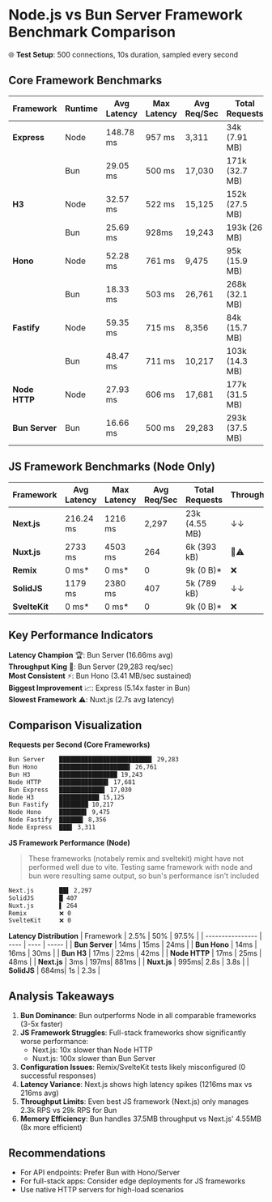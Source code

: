 # Node.js vs Bun Server Framework Benchmark Comparison

🌐 **Test Setup**: 500 connections, 10s duration, sampled every second

## Core Framework Benchmarks

| Framework      | Runtime | Avg Latency | Max Latency | Avg Req/Sec | Total Requests | Throughput |
| -------------- | ------- | ----------- | ----------- | ----------- | -------------- | ---------- |
| **Express**    | Node    | 148.78 ms   | 957 ms      | 3,311       | 34k (7.91 MB)  | ↓🐢        |
|                | Bun     | 29.05 ms    | 500 ms      | 17,030      | 171k (32.7 MB) | 🚀🔥       |
| **H3**         | Node    | 32.57 ms    | 522 ms      | 15,125      | 152k (27.5 MB) | ↑          |
|                | Bun     | 25.69 ms    | 928ms       | 19,243      | 193k (26 MB)   | ↑↑         |
| **Hono**       | Node    | 52.28 ms    | 761 ms      | 9,475       | 95k (15.9 MB)  | ↑↑         |
|                | Bun     | 18.33 ms    | 503 ms      | 26,761      | 268k (32.1 MB) | 🚀🚀       |
| **Fastify**    | Node    | 59.35 ms    | 715 ms      | 8,356       | 84k (15.7 MB)  | ↑          |
|                | Bun     | 48.47 ms    | 711 ms      | 10,217      | 103k (14.3 MB) | ↑↑         |
| **Node HTTP**  | Node    | 27.93 ms    | 606 ms      | 17,681      | 177k (31.5 MB) | 🚀         |
| **Bun Server** | Bun     | 16.66 ms    | 500 ms      | 29,283      | 293k (37.5 MB) | 🚀⚡       |

## JS Framework Benchmarks (Node Only)

| Framework     | Avg Latency | Max Latency | Avg Req/Sec | Total Requests | Throughput | Notes          |
| ------------- | ----------- | ----------- | ----------- | -------------- | ---------- | -------------- |
| **Next.js**   | 216.24 ms   | 1216 ms     | 2,297       | 23k (4.55 MB)  | ↓↓         | High variance  |
| **Nuxt.js**   | 2733 ms     | 4503 ms     | 264         | 6k (393 kB)    | 🐢⚠️       | Severe latency |
| **Remix**     | 0 ms\*      | 0 ms\*      | 0           | 9k (0 B)\*     | ❌         | Configuration? |
| **SolidJS**   | 1179 ms     | 2380 ms     | 407         | 5k (789 kB)    | ↓↓         | Unstable       |
| **SvelteKit** | 0 ms\*      | 0 ms\*      | 0           | 9k (0 B)\*     | ❌         | Setup issues?  |

## Key Performance Indicators

**Latency Champion** 🏆: Bun Server (16.66ms avg)  
**Throughput King** 👑: Bun Server (29,283 req/sec)  
**Most Consistent** ⚡: Bun Hono (3.41 MB/sec sustained)  
**Biggest Improvement** 📈: Express (5.14x faster in Bun)  
**Slowest Framework** ⚠️: Nuxt.js (2.7s avg latency)

## Comparison Visualization

**Requests per Second (Core Frameworks)**

```bash
Bun Server    █████████████████████████▌ 29,283
Bun Hono      ███████████████████▌ 26,761
Bun H3        ████████████████ 19,243
Node HTTP     █████████████▌ 17,681
Bun Express   ████████████▌ 17,030
Node H3       ███████████ 15,125
Bun Fastify   ████████ 10,217
Node Hono     ███████▌ 9,475
Node Fastify  ██████▌ 8,356
Node Express  ███▌ 3,311
```

**JS Framework Performance (Node)**

> These frameworks (notabely remix and sveltekit) might have not performed well due to vite. Testing same framework with node and bun were resulting same output, so bun's performance isn't included

```bash
Next.js       ██▌ 2,297
SolidJS       █ 407
Nuxt.js       ▌ 264
Remix         ❌ 0
SvelteKit     ❌ 0
```

**Latency Distribution**
| Framework | 2.5% | 50% | 97.5% |
| ---------------- | ---- | ---- | ----- |
| **Bun Server** | 14ms | 15ms | 24ms |
| **Bun Hono** | 14ms | 16ms | 30ms |
| **Bun H3** | 17ms | 22ms | 42ms |
| **Node HTTP** | 17ms | 25ms | 48ms |
| **Next.js** | 3ms | 197ms| 881ms |
| **Nuxt.js** | 995ms| 2.8s | 3.8s |
| **SolidJS** | 684ms| 1s | 2.3s |

## Analysis Takeaways

1. **Bun Dominance**: Bun outperforms Node in all comparable frameworks (3-5x faster)
2. **JS Framework Struggles**: Full-stack frameworks show significantly worse performance:
   - Next.js: 10x slower than Node HTTP
   - Nuxt.js: 100x slower than Bun Server
3. **Configuration Issues**: Remix/SvelteKit tests likely misconfigured (0 successful responses)
4. **Latency Variance**: Next.js shows high latency spikes (1216ms max vs 216ms avg)
5. **Throughput Limits**: Even best JS framework (Next.js) only manages 2.3k RPS vs 29k RPS for Bun
6. **Memory Efficiency**: Bun handles 37.5MB throughput vs Next.js' 4.55MB (8x more efficient)

## Recommendations

- For API endpoints: Prefer Bun with Hono/Server
- For full-stack apps: Consider edge deployments for JS frameworks
- Use native HTTP servers for high-load scenarios
